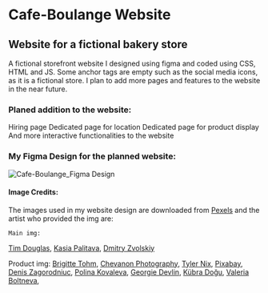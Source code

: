 # Cafe-Boulange Website

## Website for a fictional bakery store 

A fictional storefront website I designed using figma and coded using CSS, HTML and JS. Some anchor tags are empty such as the social media icons, as it is a fictional store. I plan to add more pages and features to the website in the near future.

### Planed addition to the website:
Hiring page
Dedicated page for location
Dedicated page for product display
And more interactive functionalities to the website

### My Figma Design for the planned website:
![Cafe-Boulange_Figma Design](https://github.com/FabianoGLentini/Website_Coffee_Backery/assets/132173298/120ad1b0-2d51-466c-8073-ce841135f1e4)



#### Image Credits:

The images used in my website design are downloaded from [Pexels](https://www.pexels.com/) and the  artist who provided the img are:
	
	Main img:
[Tim Douglas](https://www.pexels.com/@tim-douglas/),
[Kasia Palitava](https://www.pexels.com/@kasia-palitava-132623147/),
[Dmitry Zvolskiy](https://www.pexels.com/@zvolskiy/)

  Product img:
[Brigitte Tohm](https://www.pexels.com/@brigitte-tohm-36757/),
[Chevanon Photography](https://www.pexels.com/@chevanon/),
[Tyler Nix](https://www.pexels.com/@tyler-nix-1259808/),
[Pixabay](https://www.pexels.com/@pixabay/),
[Denis Zagorodniuc](https://www.pexels.com/@imdennyz/),
[Polina Kovaleva](https://www.pexels.com/@polina-kovaleva/),
[Georgie Devlin](https://www.pexels.com/@georgie-devlin-76906720/),
[Kübra Doğu](https://www.pexels.com/@kubra-dogu-80605500/),
[Valeria Boltneva](https://www.pexels.com/@valeriya/),
